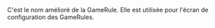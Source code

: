 C'est le nom amélioré de la GameRule. Elle est utilisée pour l'écran de configuration des GameRules.